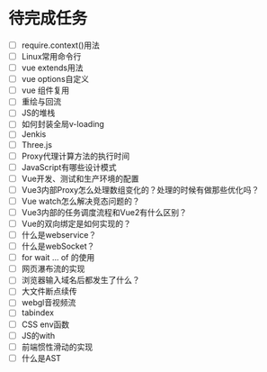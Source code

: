 # 待完成任务

- [ ] require.context()用法
- [ ] Linux常用命令行
- [ ] vue extends用法
- [ ] vue options自定义
- [ ] vue 组件复用
- [ ] 重绘与回流
- [ ] JS的堆栈
- [ ] 如何封装全局v-loading
- [ ] Jenkis
- [ ] Three.js
- [ ] Proxy代理计算方法的执行时间
- [ ] JavaScript有哪些设计模式
- [ ] Vue开发、测试和生产环境的配置
- [ ] Vue3内部Proxy怎么处理数组变化的？处理的时候有做那些优化吗？
- [ ] Vue watch怎么解决竞态问题的？
- [ ] Vue3内部的任务调度流程和Vue2有什么区别？
- [ ] Vue的双向绑定是如何实现的？
- [ ] 什么是webservice？
- [ ] 什么是webSocket？
- [ ] for wait ... of 的使用
- [ ] 网页瀑布流的实现
- [ ] 浏览器输入域名后都发生了什么？
- [ ] 大文件断点续传
- [ ] webgl音视频流
- [ ] tabindex
- [ ] CSS env函数
- [ ] JS的with
- [ ] 前端惯性滑动的实现
- [ ] 什么是AST
